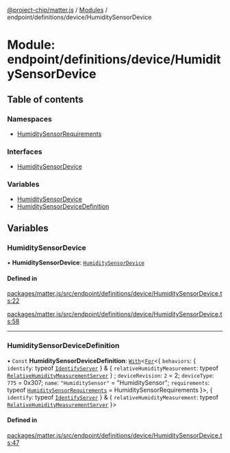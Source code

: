 [@project-chip/matter.js](../README.md) / [Modules](../modules.md) / endpoint/definitions/device/HumiditySensorDevice

# Module: endpoint/definitions/device/HumiditySensorDevice

## Table of contents

### Namespaces

- [HumiditySensorRequirements](endpoint_definitions_device_HumiditySensorDevice.HumiditySensorRequirements.md)

### Interfaces

- [HumiditySensorDevice](../interfaces/endpoint_definitions_device_HumiditySensorDevice.HumiditySensorDevice.md)

### Variables

- [HumiditySensorDevice](endpoint_definitions_device_HumiditySensorDevice.md#humiditysensordevice)
- [HumiditySensorDeviceDefinition](endpoint_definitions_device_HumiditySensorDevice.md#humiditysensordevicedefinition)

## Variables

### HumiditySensorDevice

• **HumiditySensorDevice**: [`HumiditySensorDevice`](../interfaces/endpoint_definitions_device_HumiditySensorDevice.HumiditySensorDevice.md)

#### Defined in

[packages/matter.js/src/endpoint/definitions/device/HumiditySensorDevice.ts:22](https://github.com/project-chip/matter.js/blob/5f71eedebdb9fa54338bde320c311bb359b7455d/packages/matter.js/src/endpoint/definitions/device/HumiditySensorDevice.ts#L22)

[packages/matter.js/src/endpoint/definitions/device/HumiditySensorDevice.ts:58](https://github.com/project-chip/matter.js/blob/5f71eedebdb9fa54338bde320c311bb359b7455d/packages/matter.js/src/endpoint/definitions/device/HumiditySensorDevice.ts#L58)

___

### HumiditySensorDeviceDefinition

• `Const` **HumiditySensorDeviceDefinition**: [`With`](node_export._internal_.md#with)\<[`For`](behavior_cluster_export._internal_.EndpointType.md#for)\<\{ `behaviors`: \{ `identify`: typeof [`IdentifyServer`](behavior_definitions_identify_export.IdentifyServer.md)  } & \{ `relativeHumidityMeasurement`: typeof [`RelativeHumidityMeasurementServer`](../classes/behavior_definitions_relative_humidity_measurement_export.RelativeHumidityMeasurementServer.md)  } ; `deviceRevision`: ``2`` = 2; `deviceType`: ``775`` = 0x307; `name`: ``"HumiditySensor"`` = "HumiditySensor"; `requirements`: typeof [`HumiditySensorRequirements`](endpoint_definitions_device_HumiditySensorDevice.HumiditySensorRequirements.md) = HumiditySensorRequirements }\>, \{ `identify`: typeof [`IdentifyServer`](behavior_definitions_identify_export.IdentifyServer.md)  } & \{ `relativeHumidityMeasurement`: typeof [`RelativeHumidityMeasurementServer`](../classes/behavior_definitions_relative_humidity_measurement_export.RelativeHumidityMeasurementServer.md)  }\>

#### Defined in

[packages/matter.js/src/endpoint/definitions/device/HumiditySensorDevice.ts:47](https://github.com/project-chip/matter.js/blob/5f71eedebdb9fa54338bde320c311bb359b7455d/packages/matter.js/src/endpoint/definitions/device/HumiditySensorDevice.ts#L47)
